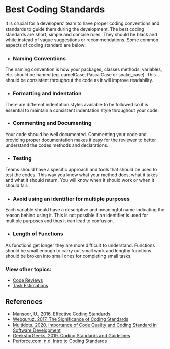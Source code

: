 # Best Coding Standards

It is crucial for a developers’ team to have proper coding conventions and standards to guide them during the development. The best coding standards are short, simple and concise rules. They should be black and white instead of vague suggestions or recommendations. Some common aspects of coding standard are below:

- ### Naming Conventions

The naming convention is how your packages, classes methods, variables, etc. should be named (eg. camelCase, PascalCase or snake_case). This should be consistent throughout the code as it will improve readability.

- ### Formatting and Indentation

There are different indentation styles available to be followed so it is essential to maintain a consistent indentation style throughout your code.

- ### Commenting and Documenting

Your code should be well documented. Commenting your code and providing proper documentation makes it easy for the reviewer to better understand the codes methods and declarations.

- ### Testing

Teams should have a specific approach and tools that should be used to test the codes. This way you know what your method does, what it takes and what it should return. You will know when it should work or when it should fail.


- ###	Avoid using an identifier for multiple purposes
Each variable should have a descriptive and meaningful name indicating the reason behind using it. This is not possible if an identifier is used for multiple purposes and thus it can lead to confusion.

- ###	Length of Functions 
As functions get longer they are more difficult to understand. Functions should be small enough to carry out small work and lengthy functions should be broken into small ones for completing small tasks.

### View other topics: 
* [Code Reviews](CodeReview/code-review-content.md)
* [Task Estimations](TaskEstimation/TasTaskEstimation.md)

## References
- [Mansoor, U., 2016. Effective Coding Standards](https://codeahoy.com/2016/05/22/effective-coding-standards)
- [Webguruz. 2017. The Significance of Coding Standards](https://webguruz.in/the-significance-of-coding-standards-2)
- [Multidots. 2020. Importance of Code Quality and Coding Standard in Software Development](https://www.multidots.com/importance-of-code-quality-and-coding-standard-in-software-development/#:~:text=Coding%20standards%20help%20in%20the,and%20thereby%20reduce%20the%20errors.&text=If%20the%20coding%20standards%20are%20followed%2C%20the%20code%20is%20consistent,at%20any%20point%20in%20time)
- [GeeksforGeeks. 2019. Coding Standards and Guidelines](https://www.geeksforgeeks.org/coding-standards-and-guidelines)
- [Perforce.com. n.d. Intro to Coding Standards](https://www.perforce.com/resources/qac/coding-standards)
